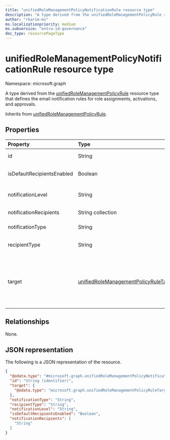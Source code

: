 ```yaml
---
title: "unifiedRoleManagementPolicyNotificationRule resource type"
description: "A type derived from the unifiedRoleManagementPolicyRule resource type that defines the email notification rules for role assignments, activations, and approvals."
author: "rkarim-ms"
ms.localizationpriority: medium
ms.subservice: "entra-id-governance"
doc_type: resourcePageType
---
```


# unifiedRoleManagementPolicyNotificationRule resource type

Namespace: microsoft.graph

A type derived from the [unifiedRoleManagementPolicyRule](../resources/unifiedrolemanagementpolicyrule.md) resource type that defines the email notification rules for role assignments, activations, and approvals.

Inherits from [unifiedRoleManagementPolicyRule](../resources/unifiedrolemanagementpolicyrule.md).

## Properties
|Property|Type|Description|
|:---|:---|:---|
|id|String|Identifier for the rule. Inherited from [entity](../resources/entity.md).|
|isDefaultRecipientsEnabled|Boolean|Indicates whether a default recipient will receive the notification email.|
|notificationLevel|String|The level of notification. The possible values are `None`, `Critical`, `All`.|
|notificationRecipients|String collection|The list of recipients of the email notifications.|
|notificationType|String|The type of notification. Only `Email` is supported.|
|recipientType|String|The type of recipient of the notification. The possible values are `Requestor`, `Approver`, `Admin`.|
|target|[unifiedRoleManagementPolicyRuleTarget](../resources/unifiedrolemanagementpolicyruletarget.md)|Defines details of the scope that's targeted by the notification rule. The details can include the principal type, the role assignment type, and actions affecting a role. Inherited from [unifiedRoleManagementPolicyRule](../resources/unifiedrolemanagementpolicyrule.md). Supports `$filter` (`eq`, `ne`).|

## Relationships
None.

## JSON representation
The following is a JSON representation of the resource.
<!-- {
  "blockType": "resource",
  "keyProperty": "id",
  "@odata.type": "microsoft.graph.unifiedRoleManagementPolicyNotificationRule",
  "baseType": "microsoft.graph.unifiedRoleManagementPolicyRule",
  "openType": false
}
-->
``` json
{
  "@odata.type": "#microsoft.graph.unifiedRoleManagementPolicyNotificationRule",
  "id": "String (identifier)",
  "target": {
    "@odata.type": "microsoft.graph.unifiedRoleManagementPolicyRuleTarget"
  },
  "notificationType": "String",
  "recipientType": "String",
  "notificationLevel": "String",
  "isDefaultRecipientsEnabled": "Boolean",
  "notificationRecipients": [
    "String"
  ]
}
```